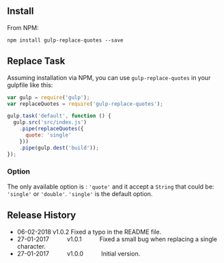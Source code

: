 ## Install

From NPM:

```shell
npm install gulp-replace-quotes --save
```

## Replace Task

Assuming installation via NPM, you can use `gulp-replace-quotes` in your gulpfile like this:

```javascript
var gulp = require('gulp');
var replaceQuotes = require('gulp-replace-quotes');

gulp.task('default', function () {
  gulp.src('src/index.js')
    .pipe(replaceQuotes({
      quote: 'single'
    }))
    .pipe(gulp.dest('build'));
});
```

### Option
The only available option is : `'quote'` and it accept a `String` that could be: `'single'` or `'double'`. `'single'` is the default option.

## Release History

 * 06-02-2018   v1.0.2   Fixed a typo in the README file.
 * 27-01-2017   v1.0.1   Fixed a small bug when replacing a single character.
 * 27-01-2017   v1.0.0   Initial version.
